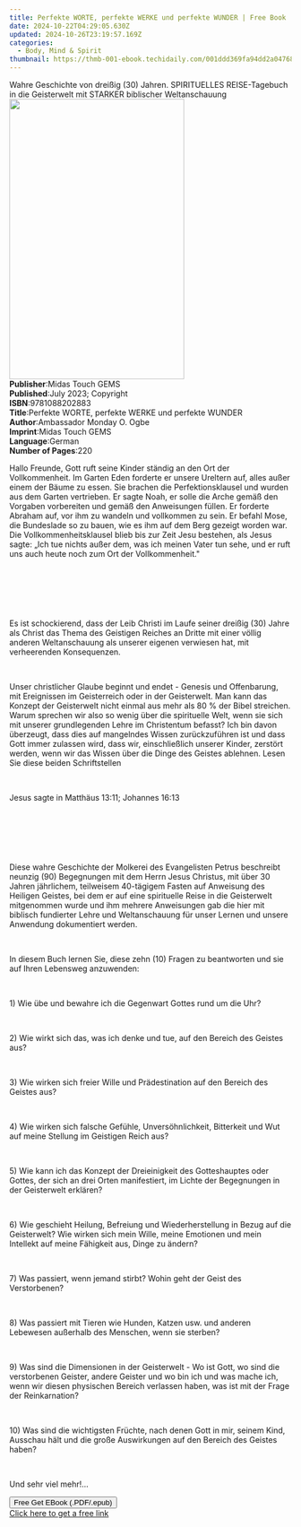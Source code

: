 ```yaml
---
title: Perfekte WORTE, perfekte WERKE und perfekte WUNDER | Free Book
date: 2024-10-22T04:29:05.630Z
updated: 2024-10-26T23:19:57.169Z
categories:
  - Body, Mind & Spirit
thumbnail: https://thmb-001-ebook.techidaily.com/001ddd369fa94dd2a04768c65c4190a56030bf5a35e6fd4ab2af1fd2d1d544aa.jpg
---
```

<main id="book-container">
  <div class="flex flex-col">
    <div class="book-brief flex-1 py-6 px-4 sm:p-6 md:py-10 md:px-8">
      <!-- brief-->
      <div class="book-brief-main">
        Wahre Geschichte von dreißig (30) Jahren. SPIRITUELLES REISE-Tagebuch in
        die Geisterwelt mit STARKER biblischer Weltanschauung
      </div>
    </div>
    <div
      class="book-meta-info flex-1 grid gap-4 col-start-1 col-end-3 row-start-1 sm:mb-6 sm:grid-cols-4 lg:gap-6 lg:col-start-2 lg:row-end-6 lg:row-span-6 lg:mb-0"
    >
      <div
        class="book-meta-info-left place-content-center mt-4 p-4 text-sm leading-6 col-start-2 col-span-2 dark:text-slate-400"
      >
        <img
          class="w-full h-500 object-cover rounded-lg sm:h-255 sm:col-span-2 lg:col-span-full"
          src="https://img-001-ebook.techidaily.com/df8f850766b0b5f6d842f8a2fd69c1e7b961f3b667566be472baea0b518355b0.jpg"
          alt=""
          width="312"
          height="500"
        />
      </div>
      <div
        class="book-meta-info-right mt-2 col-start-1 row-start-2 col-span-3 self-center"
      >
        <!-- meta data  -->
        <div class="flex flex-col px-4 md:px-8">
          <div class="flex-1">
            <strong>Publisher</strong>:<span class="px-2"
              >Midas Touch GEMS</span
            >
          </div>
          <div class="flex-1">
            <strong>Published</strong>:<span class="px-2"
              >July 2023; Copyright</span
            >
          </div>
          <div class="flex-1">
            <strong>ISBN</strong>:<span class="px-2">9781088202883</span>
          </div>
          <div class="flex-1">
            <strong>Title</strong>:<span class="px-2"
              >Perfekte WORTE, perfekte WERKE und perfekte WUNDER</span
            >
          </div>
          <div class="flex-1">
            <strong>Author</strong>:<span class="px-2"
              >Ambassador Monday O. Ogbe</span
            >
          </div>
          <div class="flex-1">
            <strong>Imprint</strong>:<span class="px-2">Midas Touch GEMS</span>
          </div>
          <div class="flex-1">
            <strong>Language</strong>:<span class="px-2">German</span>
          </div>
          <div class="flex-1">
            <strong>Number of Pages</strong>:<span class="px-2">220</span>
          </div>
        </div>
      </div>
    </div>
    <div class="book-description flex-1 py-6 px-4 sm:p-6 md:py-10 md:px-8">
      <div class="book-description-main">
        <div accordion-content="" id="description">
          <p>
            Hallo Freunde, Gott ruft seine Kinder ständig an den Ort der
            Vollkommenheit. Im Garten Eden forderte er unsere Ureltern auf,
            alles außer einem der Bäume zu essen. Sie brachen die
            Perfektionsklausel und wurden aus dem Garten vertrieben. Er sagte
            Noah, er solle die Arche gemäß den Vorgaben vorbereiten und gemäß
            den Anweisungen füllen. Er forderte Abraham auf, vor ihm zu wandeln
            und vollkommen zu sein. Er befahl Mose, die Bundeslade so zu bauen,
            wie es ihm auf dem Berg gezeigt worden war. Die
            Vollkommenheitsklausel blieb bis zur Zeit Jesu bestehen, als Jesus
            sagte: „Ich tue nichts außer dem, was ich meinen Vater tun sehe, und
            er ruft uns auch heute noch zum Ort der Vollkommenheit."
          </p>
          <p><br /></p>
          <p><br /></p>
          <p><br /></p>
          <p>
            Es ist schockierend, dass der Leib Christi im Laufe seiner dreißig
            (30) Jahre als Christ das Thema des Geistigen Reiches an Dritte mit
            einer völlig anderen Weltanschauung als unserer eigenen verwiesen
            hat, mit verheerenden Konsequenzen.
          </p>
          <p><br /></p>
          <p>
            Unser christlicher Glaube beginnt und endet - Genesis und
            Offenbarung, mit Ereignissen im Geisterreich oder in der
            Geisterwelt. Man kann das Konzept der Geisterwelt nicht einmal aus
            mehr als 80 % der Bibel streichen. Warum sprechen wir also so wenig
            über die spirituelle Welt, wenn sie sich mit unserer grundlegenden
            Lehre im Christentum befasst? Ich bin davon überzeugt, dass dies auf
            mangelndes Wissen zurückzuführen ist und dass Gott immer zulassen
            wird, dass wir, einschließlich unserer Kinder, zerstört werden, wenn
            wir das Wissen über die Dinge des Geistes ablehnen. Lesen Sie diese
            beiden Schriftstellen
          </p>
          <p><br /></p>
          <p>Jesus sagte in Matthäus 13:11; Johannes 16:13</p>
          <p><br /></p>
          <p><br /></p>
          <p><br /></p>
          <p>
            Diese wahre Geschichte der Molkerei des Evangelisten Petrus
            beschreibt neunzig (90) Begegnungen mit dem Herrn Jesus Christus,
            mit über 30 Jahren jährlichem, teilweisem 40-tägigem Fasten auf
            Anweisung des Heiligen Geistes, bei dem er auf eine spirituelle
            Reise in die Geisterwelt mitgenommen wurde und ihm mehrere
            Anweisungen gab die hier mit biblisch fundierter Lehre und
            Weltanschauung für unser Lernen und unsere Anwendung dokumentiert
            werden.
          </p>
          <p><br /></p>
          <p>
            In diesem Buch lernen Sie, diese zehn (10) Fragen zu beantworten und
            sie auf Ihren Lebensweg anzuwenden:
          </p>
          <p><br /></p>
          <p>
            1) Wie übe und bewahre ich die Gegenwart Gottes rund um die Uhr?
          </p>
          <p><br /></p>
          <p>
            2) Wie wirkt sich das, was ich denke und tue, auf den Bereich des
            Geistes aus?
          </p>
          <p><br /></p>
          <p>
            3) Wie wirken sich freier Wille und Prädestination auf den Bereich
            des Geistes aus?
          </p>
          <p><br /></p>
          <p>
            4) Wie wirken sich falsche Gefühle, Unversöhnlichkeit, Bitterkeit
            und Wut auf meine Stellung im Geistigen Reich aus?
          </p>
          <p><br /></p>
          <p>
            5) Wie kann ich das Konzept der Dreieinigkeit des Gotteshauptes oder
            Gottes, der sich an drei Orten manifestiert, im Lichte der
            Begegnungen in der Geisterwelt erklären?
          </p>
          <p><br /></p>
          <p>
            6) Wie geschieht Heilung, Befreiung und Wiederherstellung in Bezug
            auf die Geisterwelt? Wie wirken sich mein Wille, meine Emotionen und
            mein Intellekt auf meine Fähigkeit aus, Dinge zu ändern?
          </p>
          <p><br /></p>
          <p>
            7) Was passiert, wenn jemand stirbt? Wohin geht der Geist des
            Verstorbenen?
          </p>
          <p><br /></p>
          <p>
            8) Was passiert mit Tieren wie Hunden, Katzen usw. und anderen
            Lebewesen außerhalb des Menschen, wenn sie sterben?
          </p>
          <p><br /></p>
          <p>
            9) Was sind die Dimensionen in der Geisterwelt - Wo ist Gott, wo
            sind die verstorbenen Geister, andere Geister und wo bin ich und was
            mache ich, wenn wir diesen physischen Bereich verlassen haben, was
            ist mit der Frage der Reinkarnation?
          </p>
          <p><br /></p>
          <p>
            10) Was sind die wichtigsten Früchte, nach denen Gott in mir, seinem
            Kind, Ausschau hält und die große Auswirkungen auf den Bereich des
            Geistes haben?
          </p>
          <p><br /></p>
          <p>Und sehr viel mehr!...</p>
        </div>
        <div class="accordion-fader"></div>
      </div>
    </div>
    <div class="book-excerpts flex-1 py-6 px-4 sm:p-6 md:py-10 md:px-8"></div>
    <div
      class="book-about-author flex-1 py-6 px-4 sm:p-6 md:py-10 md:px-8"
    ></div>
    <div class="book-free-get flex-1 py-6 px-4 sm:p-6 md:py-10 md:px-8">
      <button
        id="btn-free-get"
        class="bg-blue-500 hover:bg-blue-700 text-white font-bold py-2 px-4 rounded"
      >
        Free Get EBook (.PDF/.epub)
      </button>
      <div id="countdown-display" class="px-2 text-lg mt-2"></div>
      <a
        id="free-link"
        class="hidden bg-blue-500 hover:bg-blue-700 text-white font-bold py-2 px-4 rounded"
        href="https://www.ebooks.com/en-us/book/210909714/perfekte-worte-perfekte-werke-und-perfekte-wunder/ambassador-monday-o-ogbe/"
        target="_blank"
        >Click here to get a free link</a
      >
    </div>
    <script>
      let countdownTime = 0;
      let countdownInterval = null;
      document
        .getElementById('btn-free-get')
        .addEventListener('click', startCountdown);
      function startCountdown() {
        countdownTime = new Date().getTime() + 60000 * 3;
        countdownInterval = setInterval(updateCountdown, 1000);
        document.getElementById('btn-free-get').disabled = true;
        document
          .getElementById('btn-free-get')
          .classList.add('bg-gray-500', 'cursor-not-allowed');
      }
      function updateCountdown() {
        let currentTime = new Date().getTime();
        let timeLeft = countdownTime - currentTime;
        let secondsLeft = Math.floor(timeLeft / 1000);
        document.getElementById('countdown-display').innerHTML =
          `Remaining time: ${secondsLeft} seconds.`;
        if (secondsLeft <= 0) {
          clearInterval(countdownInterval);
          document.getElementById('btn-free-get').classList.add('hidden');
          document.getElementById('free-link').classList.remove('hidden');
          document.getElementById('countdown-display').innerHTML = '';
        }
      }
    </script>
  </div>
</main>

<ins class="adsbygoogle"
      style="display:block"
      data-ad-client="ca-pub-7571918770474297"
      data-ad-slot="8358498916"
      data-ad-format="auto"
      data-full-width-responsive="true"></ins>
    